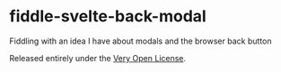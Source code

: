 # fiddle-svelte-back-modal

Fiddling with an idea I have about modals and the browser back button

Released entirely under the [Very Open License](http://veryopenlicense.com).
